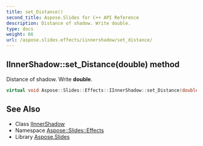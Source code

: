 ```yaml
---
title: set_Distance()
second_title: Aspose.Slides for C++ API Reference
description: Distance of shadow. Write double.
type: docs
weight: 66
url: /aspose.slides.effects/iinnershadow/set_distance/
---
```

## IInnerShadow::set_Distance(double) method


Distance of shadow. Write **double**.

```cpp
virtual void Aspose::Slides::Effects::IInnerShadow::set_Distance(double value)=0
```

## See Also

* Class [IInnerShadow](../)
* Namespace [Aspose::Slides::Effects](../../)
* Library [Aspose.Slides](../../../)